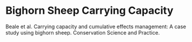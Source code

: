 # Bighorn Sheep Carrying Capacity
Beale et al. Carrying capacity and cumulative effects management: A case study using bighorn sheep. Conservation Science and Practice.
